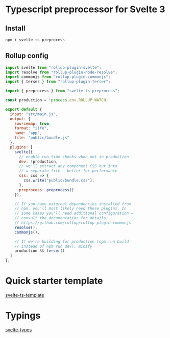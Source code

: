 # Typescript preprocessor for Svelte 3

## Install

```bash
npm i svelte-ts-preprocess
```

## Rollup config

```javascript
import svelte from "rollup-plugin-svelte";
import resolve from "rollup-plugin-node-resolve";
import commonjs from "rollup-plugin-commonjs";
import { terser } from "rollup-plugin-terser";

import { preprocess } from "svelte-ts-preprocess";

const production = !process.env.ROLLUP_WATCH;

export default {
  input: "src/main.js",
  output: {
    sourcemap: true,
    format: "iife",
    name: "app",
    file: "public/bundle.js"
  },
  plugins: [
    svelte({
      // enable run-time checks when not in production
      dev: !production,
      // we'll extract any component CSS out into
      // a separate file — better for performance
      css: css => {
        css.write("public/bundle.css");
      },
      preprocess: preprocess()
    }),

    // If you have external dependencies installed from
    // npm, you'll most likely need these plugins. In
    // some cases you'll need additional configuration —
    // consult the documentation for details:
    // https://github.com/rollup/rollup-plugin-commonjs
    resolve(),
    commonjs(),

    // If we're building for production (npm run build
    // instead of npm run dev), minify
    production && terser()
  ]
};
```

# Quick starter template

[svelte-ts-template](https://github.com/pyoner/svelte-ts-template)

# Typings

[svelte-types](https://github.com/pyoner/svelte-types)
